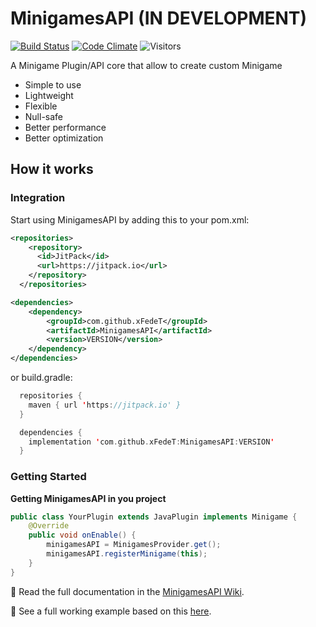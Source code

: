 # MinigamesAPI (IN DEVELOPMENT)

[![Build Status](https://github.com/xFedeT/MinigamesAPI/actions/workflows/gradle.yml/badge.svg)](https://github.com/xFedeT/MinigamesAPI/actions?query=branch%3Amain)
[![Code Climate](https://codeclimate.com/github/xFedeT/MinigamesAPI/badges/gpa.svg)](https://codeclimate.com/github/xFedeT/MinigamesAPI)
![Visitors](https://visitor-badge.laobi.icu/badge?page_id=xFedeT.MinigamesAPI)

A Minigame Plugin/API core that allow to create custom Minigame

- Simple to use
- Lightweight
- Flexible
- Null-safe
- Better performance
- Better optimization


## How it works


### Integration
Start using MinigamesAPI by adding this to your pom.xml:
```xml
<repositories>
    <repository>
      <id>JitPack</id>
      <url>https://jitpack.io</url>
    </repository>
  </repositories>

<dependencies>
    <dependency>
        <groupId>com.github.xFedeT</groupId>
        <artifactId>MinigamesAPI</artifactId>
        <version>VERSION</version>
    </dependency>
</dependencies>
```

or build.gradle:
```kotlin
  repositories {
    maven { url 'https://jitpack.io' }
  }

  dependencies {
    implementation 'com.github.xFedeT:MinigamesAPI:VERSION'
  }
```
  
### Getting Started

**Getting MinigamesAPI in you project**
```java
public class YourPlugin extends JavaPlugin implements Minigame {
    @Override
    public void onEnable() {
        minigamesAPI = MinigamesProvider.get();
        minigamesAPI.registerMinigame(this);
    }
}
```
:pencil: Read the full documentation in the [MinigamesAPI Wiki](https://github.com/xFedeT/MinigamesAPI/wiki).

:pencil: See a full working example based on this
[here](https://github.com/xFedeT/MinigamesAPI/tree/main/sumo).
